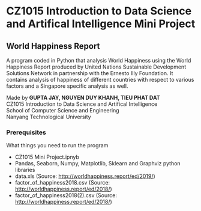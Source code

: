 # CZ1015 Introduction to Data Science and Artifical Intelligence Mini Project
## World Happiness Report 
A program coded in Python that analysis World Happiness using the World Happiness Report produced by United Nations Sustainable Development Solutions Network in partnership with the Ernesto Illy Foundation. It contains analysis of happiness of different countries with respect to various factors and a Singapore specific analysis as well. 

Made by **GUPTA JAY, NGUYEN DUY KHANH, TIEU PHAT DAT**  
CZ1015 Introduction to Data Science and Artifical Intelligence  
School of Computer Science and Engineering  
Nanyang Technological University  

### Prerequisites
What things you need to run the program

* CZ1015 Mini Project.ipnyb
* Pandas, Seaborn, Numpy, Matplotlib, Sklearn and Graphviz python libraries
* data.xls (Source: http://worldhappiness.report/ed/2019/)
* factor_of_happiness2018.csv (Source: http://worldhappiness.report/ed/2018/)
* factor_of_happiness2018(2).csv (Source: http://worldhappiness.report/ed/2018/)